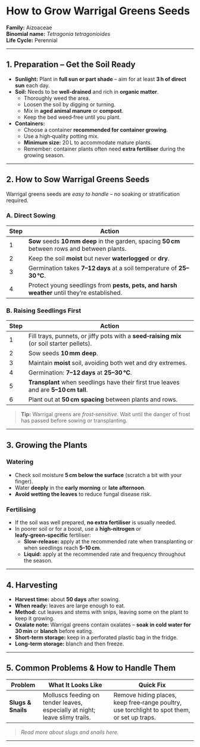 # How to Grow Warrigal Greens Seeds

**Family:** Aizoaceae  
**Binomial name:** _Tetragonia tetragonioides_  
**Life Cycle:** Perennial  

---

## 1. Preparation – Get the Soil Ready

- **Sunlight:** Plant in **full sun or part shade** – aim for at least **3 h of direct sun** each day.  
- **Soil:** Needs to be **well‑drained** and rich in **organic matter**.  
  - Thoroughly weed the area.  
  - Loosen the soil by digging or turning.  
  - Mix in **aged animal manure** or **compost**.  
  - Keep the bed weed‑free until you plant.  
- **Containers:**  
  - Choose a container **recommended for container growing**.  
  - Use a high‑quality potting mix.  
  - **Minimum size:** 20 L to accommodate mature plants.  
  - Remember: container plants often need **extra fertiliser** during the growing season.

---

## 2. How to Sow Warrigal Greens Seeds

Warrigal greens seeds are *easy to handle* – no soaking or stratification required.

### A. Direct Sowing

| Step | Action |
|------|--------|
| 1 | **Sow** seeds **10 mm deep** in the garden, spacing **50 cm** between rows and between plants. |
| 2 | Keep the soil **moist** but never **waterlogged** or **dry**. |
| 3 | Germination takes **7–12 days** at a soil temperature of **25–30 °C**. |
| 4 | Protect young seedlings from **pests, pets, and harsh weather** until they’re established. |

### B. Raising Seedlings First

| Step | Action |
|------|--------|
| 1 | Fill trays, punnets, or jiffy pots with a **seed‑raising mix** (or soil starter pellets). |
| 2 | Sow seeds **10 mm deep**. |
| 3 | Maintain **moist** soil, avoiding both wet and dry extremes. |
| 4 | Germination: **7–12 days** at **25–30 °C**. |
| 5 | **Transplant** when seedlings have their first true leaves and are **5–10 cm tall**. |
| 6 | Plant out at **50 cm spacing** between plants and rows. |

> **Tip:** Warrigal greens are *frost‑sensitive*. Wait until the danger of frost has passed before sowing or transplanting.

---

## 3. Growing the Plants

### Watering

- Check soil moisture **5 cm below the surface** (scratch a bit with your finger).  
- Water **deeply** in the **early morning** or **late afternoon**.  
- **Avoid wetting the leaves** to reduce fungal disease risk.

### Fertilising

- If the soil was well prepared, **no extra fertiliser** is usually needed.  
- In poorer soil or for a boost, use a **high‑nitrogen** or **leafy‑green‑specific** fertiliser:  
  - **Slow‑release:** apply at the recommended rate when transplanting or when seedlings reach **5–10 cm**.  
  - **Liquid:** apply at the recommended rate and frequency throughout the season.

---

## 4. Harvesting

- **Harvest time:** about **50 days** after sowing.  
- **When ready:** leaves are large enough to eat.  
- **Method:** cut leaves and stems with snips, leaving some on the plant to keep it growing.  
- **Oxalate note:** Warrigal greens contain oxalates – **soak in cold water for 30 min** or **blanch** before eating.  
- **Short‑term storage:** keep in a perforated plastic bag in the fridge.  
- **Long‑term storage:** blanch and then freeze.

---

## 5. Common Problems & How to Handle Them

| Problem | What It Looks Like | Quick Fix |
|---------|--------------------|-----------|
| **Slugs & Snails** | Molluscs feeding on tender leaves, especially at night; leave slimy trails. | Remove hiding places, keep free‑range poultry, use torchlight to spot them, or set up traps. |

> *Read more about slugs and snails here.*

---
